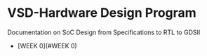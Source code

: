 # VSD-Hardware Design Program

Documentation on SoC Design from Specifications to RTL to GDSII

- [WEEK 0](#WEEK 0)
